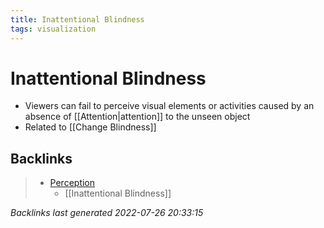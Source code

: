 ```yaml
---
title: Inattentional Blindness
tags: visualization
---
```


# Inattentional Blindness
- Viewers can fail to perceive visual elements or activities caused by an absence of [[Attention|attention]] to the unseen object
- Related to [[Change Blindness]]


































































































## Backlinks

> - [Perception](Perception.md)
>   - [[Inattentional Blindness]]

_Backlinks last generated 2022-07-26 20:33:15_
